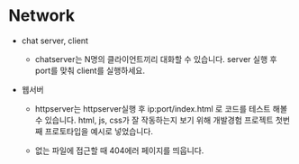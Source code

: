 Network
=======

* chat server, client
  * chatserver는 N명의 클라이언트끼리 대화할 수 있습니다.
server 실행 후 port를 맞춰 client를 실행하세요.

* 웹서버 
  * httpserver는 httpserver실행 후 ip:port/index.html 로 코드를 테스트 해볼 수 있습니다. html, js, css가 잘 작동하는지 보기 위해 개발경험 프로젝트 첫번째 프로토타입을 예시로 넣었습니다. 

  * 없는 파일에 접근할 때 404에러 페이지를 띄웁니다.
